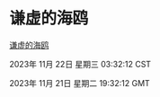 # 谦虚的海鸥
[谦虚的海鸥](http://219.139.197.168:56308/qxdho/course/base/hotlink/index.php)

2023年 11月 22日 星期三 03:32:12 CST

2023年 11月 21日 星期二 19:32:12 GMT

